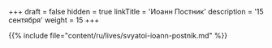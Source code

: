 +++
draft = false
hidden = true
linkTitle = 'Иоанн Постник'
description = '15 сентября'
weight = 15
+++

{{% include file="content/ru/lives/svyatoi-ioann-postnik.md" %}}
